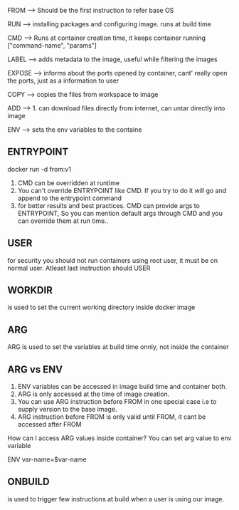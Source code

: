FROM --> Should be the first instruction to refer base OS

RUN --> installing packages and configuring image. runs at build time

CMD --> Runs at container creation time, it keeps container running ["command-name", "params"]

LABEL --> adds metadata to the image, useful while filtering the images

EXPOSE --> informs about the ports opened by container, cant' really open the ports, just as a information to user

COPY --> copies the files from workspace to image

ADD --> 1. can download files directly from internet, can untar directly into image

ENV --> sets the env variables to the containe


ENTRYPOINT
-------------

docker run -d from:v1

1. CMD can be overridden at runtime
2. You can't override ENTRYPOINT like CMD. If you try to do it will go and append to the entrypoint command
3. for better results and best practices. CMD can provide args to ENTRYPOINT, So you can mention default args through CMD and you can override them at run time..

USER
-------------
for security you should not run containers using root user, it must be on normal user. Atleast last instruction should USER <some-username>

WORKDIR
--------------
is used to set the current working directory inside docker image

ARG
--------------
ARG is used to set the variables at build time onnly, not inside the container


ARG vs ENV
---------
1. ENV variables can be accessed in image build time and container both.
2. ARG is only accessed at the time of image creation.
3. You can use ARG instruction before FROM in one special case i.e to supply version to the base image.
4. ARG instruction before FROM is only valid until FROM, it cant be accessed after FROM

How can I access ARG values inside container?
You can set arg value to env variable

ENV var-name=$var-name

ONBUILD
---------
is used to trigger few instructions at build when a user is using our image.